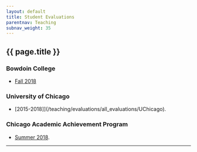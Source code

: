 ```yaml
---
layout: default
title: Student Evaluations
parentnav: Teaching
subnav_weight: 35
---
```


## {{ page.title }}

### Bowdoin College
 + [Fall 2018](/teaching/evaluations/all_evaluations/Bowdoin/Fall18)

### University of Chicago
 + [2015-2018]](/teaching/evaluations/all_evaluations/UChicago).

### Chicago Academic Achievement Program
 + [Summer 2018](/teaching/evaluations/all_evaluations/CAAP).

---
